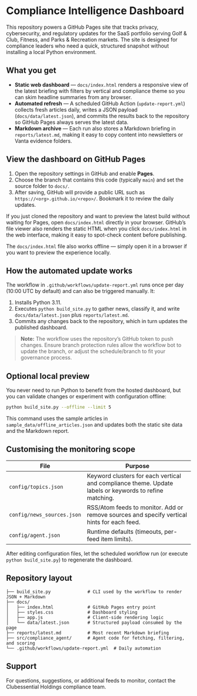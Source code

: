 # Compliance Intelligence Dashboard

This repository powers a GitHub Pages site that tracks privacy, cybersecurity,
and regulatory updates for the SaaS portfolio serving
Golf &amp; Club, Fitness, and Parks &amp; Recreation markets. The site is designed for
compliance leaders who need a quick, structured snapshot without installing a
local Python environment.

## What you get

- **Static web dashboard** &mdash; `docs/index.html` renders a responsive view of
the latest briefing with filters by vertical and compliance theme so you can
skim headline summaries from any browser.
- **Automated refresh** &mdash; A scheduled GitHub Action (`update-report.yml`)
collects fresh articles daily, writes a JSON payload (`docs/data/latest.json`),
and commits the results back to the repository so GitHub Pages always serves the
latest data.
- **Markdown archive** &mdash; Each run also stores a Markdown briefing in
`reports/latest.md`, making it easy to copy content into newsletters or Vanta
evidence folders.

## View the dashboard on GitHub Pages

1. Open the repository settings in GitHub and enable **Pages**.
2. Choose the branch that contains this code (typically `main`) and set the
   source folder to `docs/`.
3. After saving, GitHub will provide a public URL such as
   `https://<org>.github.io/<repo>/`. Bookmark it to review the daily updates.

If you just cloned the repository and want to preview the latest build without
waiting for Pages, open `docs/index.html` directly in your browser. GitHub’s
file viewer also renders the static HTML when you click `docs/index.html` in the
web interface, making it easy to spot-check content before publishing.

The `docs/index.html` file also works offline &mdash; simply open it in a browser if
you want to preview the experience locally.

## How the automated update works

The workflow in `.github/workflows/update-report.yml` runs once per day (10:00
UTC by default) and can also be triggered manually. It:

1. Installs Python 3.11.
2. Executes `python build_site.py` to gather news, classify it, and write
   `docs/data/latest.json` plus `reports/latest.md`.
3. Commits any changes back to the repository, which in turn updates the
   published dashboard.

> **Note:** The workflow uses the repository’s GitHub token to push changes.
> Ensure branch protection rules allow the workflow bot to update the branch, or
> adjust the schedule/branch to fit your governance process.

## Optional local preview

You never need to run Python to benefit from the hosted dashboard, but you can
validate changes or experiment with configuration offline:

```bash
python build_site.py --offline --limit 5
```

This command uses the sample articles in `sample_data/offline_articles.json` and
updates both the static site data and the Markdown report.

## Customising the monitoring scope

| File | Purpose |
| ---- | ------- |
| `config/topics.json` | Keyword clusters for each vertical and compliance theme. Update labels or keywords to refine matching. |
| `config/news_sources.json` | RSS/Atom feeds to monitor. Add or remove sources and specify vertical hints for each feed. |
| `config/agent.json` | Runtime defaults (timeouts, per-feed item limits). |

After editing configuration files, let the scheduled workflow run (or execute
`python build_site.py`) to regenerate the dashboard.

## Repository layout

```
├── build_site.py              # CLI used by the workflow to render JSON + Markdown
├── docs/
│   ├── index.html             # GitHub Pages entry point
│   ├── styles.css             # Dashboard styling
│   ├── app.js                 # Client-side rendering logic
│   └── data/latest.json       # Structured payload consumed by the page
├── reports/latest.md          # Most recent Markdown briefing
├── src/compliance_agent/      # Agent code for fetching, filtering, and scoring
└── .github/workflows/update-report.yml  # Daily automation
```

## Support

For questions, suggestions, or additional feeds to monitor, contact the
Clubessential Holdings compliance team.
